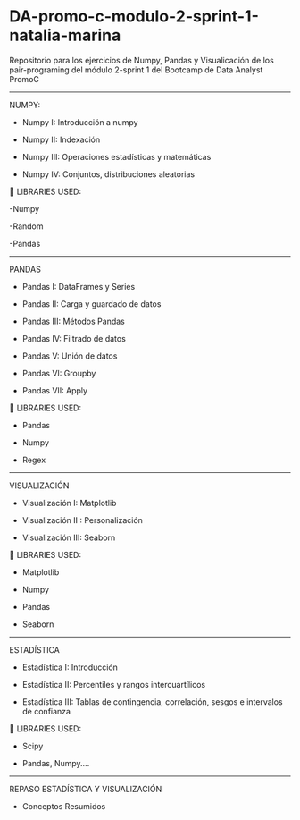 # DA-promo-c-modulo-2-sprint-1-natalia-marina

Repositorio para los ejercicios de Numpy, Pandas y Visualicación de los pair-programing del módulo 2-sprint 1 del Bootcamp de Data Analyst PromoC

---

NUMPY:

- Numpy I: Introducción a numpy

- Numpy II: Indexación

- Numpy III: Operaciones estadísticas y matemáticas 

- Numpy IV: Conjuntos, distribuciones aleatorias

📖 LIBRARIES USED:

  -Numpy

  -Random

  -Pandas

---

PANDAS

- Pandas I: DataFrames y Series

- Pandas II: Carga y guardado de datos

- Pandas III: Métodos Pandas

- Pandas IV: Filtrado de datos 

- Pandas V: Unión de datos 

- Pandas VI: Groupby 

- Pandas VII: Apply 

📖 LIBRARIES USED:

- Pandas

- Numpy

- Regex

---

VISUALIZACIÓN

- Visualización I: Matplotlib 

- Visualización II : Personalización 

- Visualización III: Seaborn

📖 LIBRARIES USED:

- Matplotlib

- Numpy

- Pandas

- Seaborn

---

ESTADÍSTICA

- Estadística I: Introducción 

- Estadística II: Percentiles y rangos intercuartílicos

- Estadística III: Tablas de contingencia, correlación, sesgos e intervalos de confianza 

📖 LIBRARIES USED:

- Scipy

- Pandas, Numpy....
---

REPASO ESTADÍSTICA Y VISUALIZACIÓN

- Conceptos Resumidos

